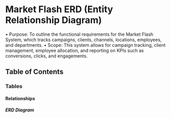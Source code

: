 #  Market Flash ERD (Entity Relationship Diagram)

•	Purpose: To outline the functional requirements for the Market Flash System, which tracks campaigns, clients, channels, locations, employees, and departments.
•	Scope: This system allows for campaign tracking, client management, employee allocation, and reporting on KPIs such as conversions, clicks, and engagements.

## Table of Contents

### Tables
#### Relationships
##### ERD Diagram
